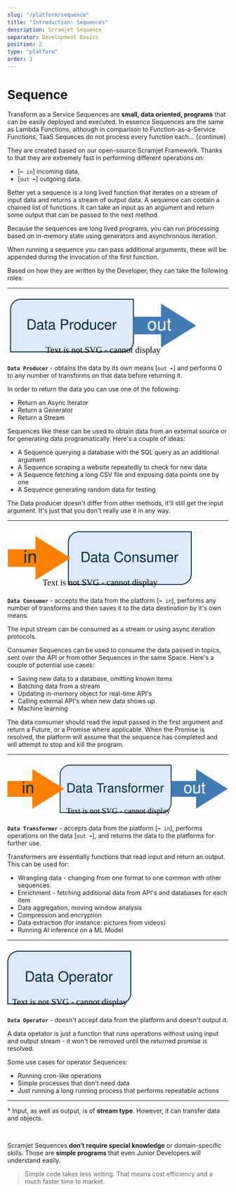 ```yaml
---
slug: "/platform/sequence"
title: "Introduction: Sequences"
description: Scramjet Sequence
separator: Development Basics
position: 2
type: "platform"
order: 1
---
```


# Sequence

Transform as a Service Sequences are **small, data oriented, programs** that can be easily deployed and executed. In essence Sequences are the same as Lambda Functions, although in comparison to Function-as-a-Service Functions, TaaS Sequeces do not process every function each... {continue}

They are created based on our open-source Scramjet Framework. Thanks to that they are extremely fast in performing different operations on:

- [`➡ in`] incoming data,
- [`out ➡`] outgoing data.

Better yet a sequence is a long lived function that iterates on a stream of input data and returns a stream of output data. A sequence can contain a chained list of functions. It can take an input as an argument and return some output that can be passed to the next method.​

Because the sequences are long lived programs, you can run processing based on in-memory state using generators and asynchronous iteration.

When running a sequence you can pass additional arguments, these will be appended during the invocation of the first function.

Based on how they are written by the Developer, they can take the following roles:​

---

![Data going out](../../images/diagrams/data-producer.svg)

**`Data Producer​`** - obtains the data by its own means [`out ➡`] and performs 0 to any number of transforms on that data before returning it.

In order to return the data you can use one of the following:

- Return an Async Iterator
- Return a Generator
- Return a Stream

Sequences like these can be used to obtain data from an external source or for generating data programatically. Here's a couple of ideas:

- A Sequence querying a database with the SQL query as an additional argument
- A Sequence scraping a website repeatedly to check for new data
- A Sequence fetching a long CSV file and exposing data points one by one
- A Sequence generating random data for testing

The Data producer doesn't differ from other methods, it'll still get the input argument. It's just that you don't really use it in any way.

---

![Data going in](../../images/diagrams/data-consumer.svg)

**`Data Consumer​`** - accepts the data from the platform [`➡ in`], performs any number of transforms and then saves it to the data destination by it's own means.

The input stream can be consumed as a stream or using async iteration protocols.

Consumer Sequences can be used to consume the data passed in topics, sent over the API or from other Sequences in the same Space. Here's a couple of potential use cases:

- Saving new data to a database, omitting known items
- Batching data from a stream
- Updating in-memory object for real-time API's
- Calling external API's when new data shows up
- Machine learning

The data consumer should read the input passed in the first argument and return a Future, or a Promise where applicable. When the Promise is resolved, the platform will assume that the sequence has completed and will attempt to stop and kill the program.

---

![Data going in and out](../../images/diagrams/data-transformer.svg)

**`Data Transformer`​** - accepts data from the platform [`➡ in`], performs operations on the data [`out ➡`], and returns the data to the platforms for further use.

Transformers are essentially functions that read input and return an output. This can be used for:

- Wrangling data - changing from one format to one common with other sequences.
- Enrichment - fetching additional data from API's and databases for each item
- Data aggregation, moving window analysis
- Compression and encryption
- Data extraction (for instance: pictures from videos)
- Running AI inference on a ML Model

---

![No data going in or out](../../images/diagrams/data-operator.svg)

**`Data Operator​`** - doesn't accept data from the platform and doesn't output it.

A data opetator is just a function that runs operations without using input and output stream - it won't be removed until the returned promise is resolved.

Some use cases for operator Sequences:

- Running cron-like operations
- Simple processes that don't need data
- Just running a long running process that performs repeatable actions

---

\* Input, as well as output, is of **stream type**. However, it can transfer data and objects.

<br />

Scramjet Sequences **don’t require special knowledge** or domain-specific skills. Those are **simple programs** that even Junior Developers will understand easily.

> Simple code takes less writing. That means cost efficiency and a much faster time&nbsp;to&nbsp;market.
